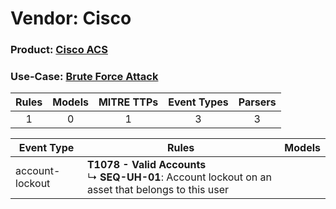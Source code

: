 Vendor: Cisco
=============
### Product: [Cisco ACS](../ds_cisco_cisco_acs.md)
### Use-Case: [Brute Force Attack](../../../../UseCases/uc_brute_force_attack.md)

| Rules | Models | MITRE TTPs | Event Types | Parsers |
|:-----:|:------:|:----------:|:-----------:|:-------:|
|   1   |   0    |     1      |      3      |    3    |

| Event Type      | Rules                                                                                                       | Models |
| --------------- | ----------------------------------------------------------------------------------------------------------- | ------ |
| account-lockout | <b>T1078 - Valid Accounts</b><br> ↳ <b>SEQ-UH-01</b>: Account lockout on an asset that belongs to this user |        |
